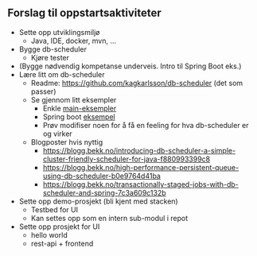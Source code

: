## Forslag til oppstartsaktiviteter

- Sette opp utviklingsmiljø
    - Java, IDE, docker, mvn, ...
- Bygge db-scheduler
    - Kjøre tester
- (Bygge nødvendig kompetanse underveis. Intro til Spring Boot eks.)
- Lære litt om db-scheduler
    - Readme: https://github.com/kagkarlsson/db-scheduler  (det som passer)
    - Se gjennom litt eksempler
        - Enkle [main-eksempler](https://github.com/kagkarlsson/db-scheduler/tree/master/examples/features/src/main/java/com/github/kagkarlsson/examples)
        - Spring boot [eksempel](https://github.com/kagkarlsson/db-scheduler/tree/master/examples/spring-boot-example)
        - Prøv modifiser noen for å få en feeling for hva db-scheduler er og virker
    - Blogposter hvis nyttig
        - https://blogg.bekk.no/introducing-db-scheduler-a-simple-cluster-friendly-scheduler-for-java-f880993399c8
        - https://blogg.bekk.no/high-performance-persistent-queue-using-db-scheduler-b0e9764d41ba
        - https://blogg.bekk.no/transactionally-staged-jobs-with-db-scheduler-and-spring-7c3a609c132b
- Sette opp demo-prosjekt (bli kjent med stacken)
    - Testbed for UI
    - Kan settes opp som en intern sub-modul i repot
- Sette opp prosjekt for UI
    - hello world
    - rest-api + frontend
